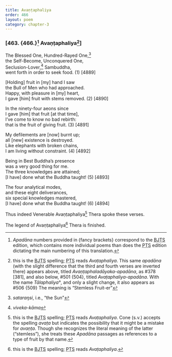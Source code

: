 ```yaml
---
title: Avaṇṭaphaliya
order: 466
layout: poem
category: chapter-3
---
```


### \[463. {466.}[^1] Avaṇṭaphaliya[^2]\]

The Blessed One, Hundred-Rayed One,[^3]  
the Self-Become, Unconquered One,  
Seclusion-Lover,[^4] Sambuddha,  
went forth in order to seek food. (1) \[4889\]

\[Holding\] fruit in \[my\] hand I saw  
the Bull of Men who had approached.  
Happy, with pleasure in \[my\] heart,  
I gave \[him\] fruit with stems removed. (2) \[4890\]

In the ninety-four aeons since  
I gave \[him\] that fruit \[at that time\],  
I’ve come to know no bad rebirth:  
that is the fruit of giving fruit. (3) \[4891\]

My defilements are \[now\] burnt up;  
all \[new\] existence is destroyed.  
Like elephants with broken chains,  
I am living without constraint. (4) \[4892\]

Being in Best Buddha’s presence  
was a very good thing for me.  
The three knowledges are attained;  
\[I have\] done what the Buddha taught! (5) \[4893\]

The four analytical modes,  
and these eight deliverances,  
six special knowledges mastered,  
\[I have\] done what the Buddha taught! (6) \[4894\]

Thus indeed Venerable Avaṇṭaphaliya[^5] Thera spoke these verses.

The legend of Avaṇṭaphaliya[^6] Thera is finished.

[^1]: *Apadāna* numbers provided in {fancy brackets} correspond to the <abbr title="Buddha Jayanthi Tripitaka Series">BJTS</abbr> edition, which contains more individual poems than does the <abbr title="Pali Text Society">PTS</abbr> edition dictating the main numbering of this translation.

[^2]: this is the <abbr title="Buddha Jayanthi Tripitaka Series">BJTS</abbr> spelling; <abbr title="Pali Text Society">PTS</abbr> reads *Avaṭaphaliya*. This same *apadāna* (with the slight difference that the third and fourth verses are inverted there) appears above, titled *Avaṇṭaphaladāyaka-apadāna*, as \#378 \[381\], and also below, \#501 {504}, titled *Avaṭaphaliya-apadāna*. With the name *Tālaphaliya°*, and only a slight change, it also appears as \#506 {509} The meaning is “Stemless Fruit-er”

[^3]: *sataraŋsi*, i.e., “the Sun”

[^4]: *viveka-kāma*

[^5]: this is the <abbr title="Buddha Jayanthi Tripitaka Series">BJTS</abbr> spelling; <abbr title="Pali Text Society">PTS</abbr> reads *Avaṭaphaliya*. Cone (s.v.) accepts the spelling *avaṭa* but indicates the possibility that it might be a mistake for *avaṇṭa*. Though she recognizes the literal meaning of the latter (“stemless”), she treats these *Apadāna* passages as references to a type of fruit by that name.

[^6]: this is the <abbr title="Buddha Jayanthi Tripitaka Series">BJTS</abbr> spelling; <abbr title="Pali Text Society">PTS</abbr> reads *Avaṭaphaliya*.
